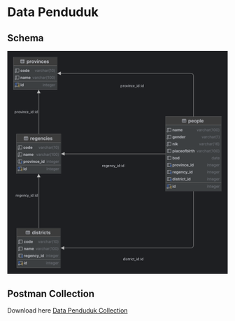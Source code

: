# Data Penduduk

## Schema
![ERD](ERD_DATA_PENDUDUK.png)

## Postman Collection
Download here [Data Penduduk Collection](DATA-PENDUDUK-APP.postman_collection.json)